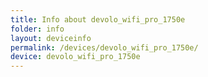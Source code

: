 ```yaml
---
title: Info about devolo_wifi_pro_1750e
folder: info
layout: deviceinfo
permalink: /devices/devolo_wifi_pro_1750e/
device: devolo_wifi_pro_1750e
---
```

